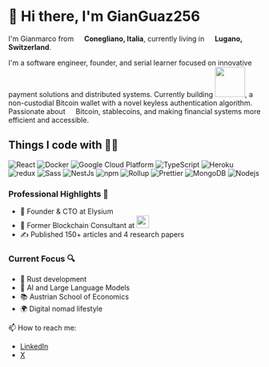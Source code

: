 # 👋 Hi there, I'm GianGuaz256

<p>I'm Gianmarco from <img src="https://cdn-icons-png.flaticon.com/512/197/197626.png" width="13"/> <b>Conegliano, Italia</b>, currently living in <img src="https://cdn-icons-png.flaticon.com/512/197/197540.png" width="13"/> <b>Lugano, Switzerland</b>. </p> 

I'm a software engineer, founder, and serial learner focused on innovative payment solutions and distributed systems. Currently building <img src="https://cdn.prod.website-files.com/6488201151dd50d668cfdaf1/663cd604896b750145ad6407_Elysium_logo.svg" width="60"/>, a non-custodial Bitcoin wallet with a novel keyless authentication algorithm. Passionate about <img src="https://cryptologos.cc/logos/bitcoin-btc-logo.png" width="13"/> Bitcoin, stablecoins, and making financial systems more efficient and accessible.

## Things I code with 👨‍💻
<p>
  <img alt="React" src="https://img.shields.io/badge/-React-45b8d8?style=flat-square&logo=react&logoColor=white" />
  <img alt="Docker" src="https://img.shields.io/badge/-Docker-46a2f1?style=flat-square&logo=docker&logoColor=white" />
  <img alt="Google Cloud Platform" src="https://img.shields.io/badge/-Google_Cloud_Platform-1a73e8?style=flat-square&logo=google-cloud&logoColor=white" />
  <img alt="TypeScript" src="https://img.shields.io/badge/-TypeScript-007ACC?style=flat-square&logo=typescript&logoColor=white" />
  <img alt="Heroku" src="https://img.shields.io/badge/-Heroku-430098?style=flat-square&logo=heroku&logoColor=white" />
  <img alt="redux" src="https://img.shields.io/badge/-Redux-764ABC?style=flat-square&logo=redux&logoColor=white" />
  <img alt="Sass" src="https://img.shields.io/badge/-Sass-CC6699?style=flat-square&logo=sass&logoColor=white" />
  <img alt="NestJs" src="https://img.shields.io/badge/-NestJs-ea2845?style=flat-square&logo=nestjs&logoColor=white" />
  <img alt="npm" src="https://img.shields.io/badge/-NPM-CB3837?style=flat-square&logo=npm&logoColor=white" />
  <img alt="Rollup" src="https://img.shields.io/badge/-Rollup-EC4A3F?style=flat-square&logo=rollup.js&logoColor=white" />
  <img alt="Prettier" src="https://img.shields.io/badge/-Prettier-F7B93E?style=flat-square&logo=prettier&logoColor=white" />
  <img alt="MongoDB" src="https://img.shields.io/badge/-MongoDB-13aa52?style=flat-square&logo=mongodb&logoColor=white" />
  <img alt="Nodejs" src="https://img.shields.io/badge/-Nodejs-43853d?style=flat-square&logo=Node.js&logoColor=white" />
</p>

### Professional Highlights 🚀
- 🏦 Founder & CTO at Elysium
- 💼 Former Blockchain Consultant at <img src="https://upload.wikimedia.org/wikipedia/commons/f/f2/Logo-pwc.png" width="25"/>
- ✍️ Published 150+ articles and 4 research papers

### Current Focus 🔍
- 🦀 Rust development
- 🤖 AI and Large Language Models
- 📚 Austrian School of Economics
- 🌍 Digital nomad lifestyle

📫 How to reach me: 
- [LinkedIn](https://www.linkedin.com/in/gianmarco-guazzo/)
- [X](https://x.com/gianguazz)

<!---
GianGuaz256/GianGuaz256 is a ✨ special ✨ repository because its `README.md` (this file) appears on your GitHub profile.
You can click the Preview link to take a look at your changes.
--->
